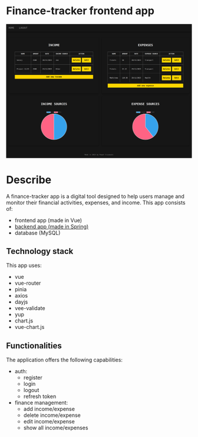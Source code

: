 # Finance-tracker frontend app

![Home View](./docs/home.png)

# Describe

A finance-tracker app is a digital tool designed to help users manage and monitor their financial activities, expenses, and income. This app consists of:

- frontend app (made in Vue)
- [backend app (made in Spring)](https://github.com/kardahim/finance-tracker-backend)
- database (MySQL)

## Technology stack

This app uses:

- vue
- vue-router
- pinia
- axios
- dayjs
- vee-validate
- yup
- chart.js
- vue-chart.js

## Functionalities

The application offers the following capabilities:

- auth:
  - register
  - login
  - logout
  - refresh token
- finance management:
  - add income/expense
  - delete income/expense
  - edit income/expense
  - show all income/expenses
